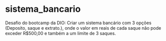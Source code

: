 # sistema_bancario
Desafio do bootcamp da DIO: Criar um sistema bancário com 3 opções (Deposito, saque e extrato.), onde o valor em reais de cada saque não pode exceder R$500,00 e também a um limite de 3 saques.
